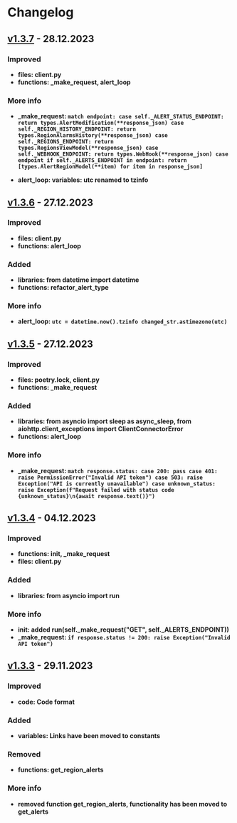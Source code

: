 # Changelog

## [v1.3.7](https://github.com/user-sspmynxdvb/ua_alarm/tree/f72518589bde2c6be55acec13c6c0535e6c836c0) - 28.12.2023

### Improved
- **files: client.py**
- **functions: _make_request, alert_loop**

### More info
- **_make_request: `match endpoint:
                    case self._ALERT_STATUS_ENDPOINT:
                        return types.AlertModification(**response_json)
                    case self._REGION_HISTORY_ENDPOINT:
                        return types.RegionAlarmsHistory(**response_json)
                    case self._REGIONS_ENDPOINT:
                        return types.RegionsViewModel(**response_json)
                    case self._WEBHOOK_ENDPOINT:
                        return types.WebHook(**response_json)
                    case endpoint if self._ALERTS_ENDPOINT in endpoint:
                        return [types.AlertRegionModel(**item) for item in response_json]`**

- **alert_loop: variables: utc renamed to tzinfo**

## [v1.3.6](https://github.com/user-sspmynxdvb/ua_alarm/tree/dafa5ab83878e4bc451d044c8c5385a756d85aaa) - 27.12.2023

### Improved
- **files: client.py**
- **functions: alert_loop**

### Added
- **libraries: from datetime import datetime**
- **functions: refactor_alert_type**

### More info
- **alert_loop: `utc = datetime.now().tzinfo
changed_str.astimezone(utc)`**


## [v1.3.5](https://github.com/user-sspmynxdvb/ua_alarm/tree/e2f9b29f3e26815305c0af7b782775f06bb1f52a) - 27.12.2023

### Improved
- **files: poetry.lock, client.py**
- **functions: _make_request**

### Added
- **libraries: from asyncio import sleep as async_sleep, from aiohttp.client_exceptions import ClientConnectorError**
- **functions: alert_loop**

### More info
- **_make_request: `match response.status:
                    case 200:
                        pass
                    case 401:
                        raise PermissionError("Invalid API token")
                    case 503:
                        raise Exception("API is currently unavailable")
                    case unknown_status:
                        raise Exception(f"Request failed with status code {unknown_status}\n{await response.text()}")`**


## [v1.3.4](https://github.com/user-sspmynxdvb/ua_alarm/tree/9c31e9a778af3e239ca153a40c42eeec91435bc1) - 04.12.2023

### Improved
- **functions: __init__, _make_request**
- **files: client.py**

### Added
- **libraries: from asyncio import run**

### More info
- **__init__: added run(self._make_request("GET", self._ALERTS_ENDPOINT))**
- **_make_request: `if response.status != 200: raise Exception("Invalid API token")`**


## [v1.3.3](https://github.com/user-sspmynxdvb/ua_alarm/tree/bb6e4f60d6362467e61cb3dd6b24b7d3beed668c) - 29.11.2023

### Improved
- **code: Code format**

### Added
- **variables: Links have been moved to constants**

### Removed
- **functions: get_region_alerts**

### More info
- **removed function get_region_alerts, functionality has been moved to get_alerts**
